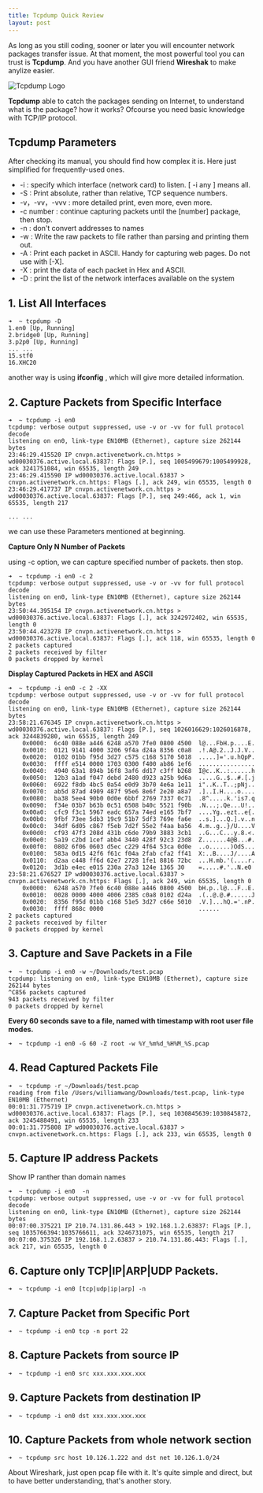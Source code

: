 ```yaml
---
title: Tcpdump Quick Review 
layout: post
---
```


As long as you still coding, sooner or later you will encounter network packages transfer issue. At that moment, the most powerful tool you can trust is **Tcpdump**. And you have another GUI friend **Wireshak** to make anylize easier.

![Tcpdump Logo](http://villim.github.io/img/2019/tcpdump-logo.jpg)

**Tcpdump** able to catch the packages sending on Internet, to understand what is the package? how it works? Ofcourse you need basic knowledge with TCP/IP protocol. 

## Tcpdump Parameters

After checking its manual, you should find how complex it is. Here just simplified for frequently-used ones.

* -i : specify which interface (network card) to listen. [ -i any ] means all.
* -S : Print absolute, rather than relative, TCP sequence numbers.
* -v，-vv，-vvv : more detailed print, even more, even more.
* -c number : continue capturing packets until the [number] package, then stop.
* -n : don't convert addresses to names
* -w : Write the raw packets to file rather than parsing and printing them out.  
* -A : Print each packet in ASCII.  Handy for capturing web pages. Do not use with [-X].
* -X : print the data of each packet in Hex and ASCII.
* -D : print the list of the network interfaces available on the system

## 1. List All Interfaces

```
➜  ~ tcpdump -D
1.en0 [Up, Running]
2.bridge0 [Up, Running]
3.p2p0 [Up, Running]
... ...
15.stf0
16.XHC20
```

another way is using **ifconfig** , which will give more detailed information.


## 2. Capture Packets from Specific Interface

```
➜  ~ tcpdump -i en0
tcpdump: verbose output suppressed, use -v or -vv for full protocol decode
listening on en0, link-type EN10MB (Ethernet), capture size 262144 bytes
23:46:29.415520 IP cnvpn.activenetwork.cn.https > wd00030376.active.local.63837: Flags [P.], seq 1005499679:1005499928, ack 3241751084, win 65535, length 249
23:46:29.415590 IP wd00030376.active.local.63837 > cnvpn.activenetwork.cn.https: Flags [.], ack 249, win 65535, length 0
23:46:29.417737 IP cnvpn.activenetwork.cn.https > wd00030376.active.local.63837: Flags [P.], seq 249:466, ack 1, win 65535, length 217

... ...

```

we can use these Parameters mentioned at beginning.

**Capture Only N Number of Packets**

using -c option, we can capture specified number of packets. then stop.

```
➜  ~ tcpdump -i en0 -c 2
tcpdump: verbose output suppressed, use -v or -vv for full protocol decode
listening on en0, link-type EN10MB (Ethernet), capture size 262144 bytes
23:50:44.395154 IP cnvpn.activenetwork.cn.https > wd00030376.active.local.63837: Flags [.], ack 3242972402, win 65535, length 0
23:50:44.423278 IP cnvpn.activenetwork.cn.https > wd00030376.active.local.63837: Flags [.], ack 118, win 65535, length 0
2 packets captured
2 packets received by filter
0 packets dropped by kernel
```

**Display Captured Packets in HEX and ASCII**

```
➜  ~ tcpdump -i en0 -c 2 -XX
tcpdump: verbose output suppressed, use -v or -vv for full protocol decode
listening on en0, link-type EN10MB (Ethernet), capture size 262144 bytes
23:58:21.676345 IP cnvpn.activenetwork.cn.https > wd00030376.active.local.63837: Flags [P.], seq 1026016629:1026016878, ack 3244839280, win 65535, length 249
	0x0000:  6c40 088e a446 6248 a570 7fe0 0800 4500  l@...FbH.p....E.
	0x0010:  0121 9141 4000 3206 9f4a d24a 8356 c0a8  .!.A@.2..J.J.V..
	0x0020:  0102 01bb f95d 3d27 c575 c168 5170 5018  .....]='.u.hQpP.
	0x0030:  ffff e514 0000 1703 0300 f400 ab86 1ef6  ................
	0x0040:  4940 63a1 894b 16f8 3af6 dd17 c3ff b268  I@c..K..:......h
	0x0050:  12b3 a1ad f047 debd 2480 d923 a25b 9d6a  .....G..$..#.[.j
	0x0060:  6922 f8db 4bc5 0a54 e0d9 3b70 4e6a 1e11  i"..K..T..;pNj..
	0x0070:  ab5d 87ad 4909 487f 95e6 8e6f 2e20 a8a7  .]..I.H....o....
	0x0080:  ba38 5ee4 90b0 0d0e 6bbf 2769 7337 0c71  .8^.....k.'is7.q
	0x0090:  f34e 03b7 b63b 0c51 6508 b40c 5521 f90b  .N...;.Qe...U!..
	0x00a0:  cfc9 f3c1 5967 eadc 657a 74ed e165 7bf7  ....Yg..ezt..e{.
	0x00b0:  9fbf 73ee 5db3 19c9 51b7 5df3 769e fa6e  ..s.]...Q.].v..n
	0x00c0:  34df 6d05 c867 f5eb 7d2f 55e2 f4aa ba56  4.m..g..}/U....V
	0x00d0:  cf93 47f3 208d 431b c6de 79b9 3883 3cb1  ..G...C...y.8.<.
	0x00e0:  5a19 c2bd 1cef abb4 3440 428f 92c3 23d8  Z.......4@B...#.
	0x00f0:  0802 6f06 0603 d5ec c229 4f64 53ca 0d0e  ..o......)OdS...
	0x0100:  583a 0d15 42f6 f61c f04a 2fab cfa2 ff41  X:..B....J/....A
	0x0110:  d2aa c448 ff6d 62e7 2728 1fe1 8816 72bc  ...H.mb.'(....r.
	0x0120:  3d1b e4ec e015 230a 27a3 124e 1365 30    =.....#.'..N.e0
23:58:21.676527 IP wd00030376.active.local.63837 > cnvpn.activenetwork.cn.https: Flags [.], ack 249, win 65535, length 0
	0x0000:  6248 a570 7fe0 6c40 088e a446 0800 4500  bH.p..l@...F..E.
	0x0010:  0028 0000 4000 4006 2385 c0a8 0102 d24a  .(..@.@.#......J
	0x0020:  8356 f95d 01bb c168 51e5 3d27 c66e 5010  .V.]...hQ.='.nP.
	0x0030:  ffff 868c 0000                           ......
2 packets captured
2 packets received by filter
0 packets dropped by kernel
```

## 3. Capture and Save Packets in a File

```
➜  ~ tcpdump -i en0 -w ~/Downloads/test.pcap
tcpdump: listening on en0, link-type EN10MB (Ethernet), capture size 262144 bytes
^C856 packets captured
943 packets received by filter
0 packets dropped by kernel
```

**Every 60 seconds save to a file, named with timestamp with root user file modes.**

```
➜  ~ tcpdump -i en0 -G 60 -Z root -w %Y_%m%d_%H%M_%S.pcap
```


## 4. Read Captured Packets File

```
➜  ~ tcpdump -r ~/Downloads/test.pcap
reading from file /Users/williamwang/Downloads/test.pcap, link-type EN10MB (Ethernet)
00:01:31.775719 IP cnvpn.activenetwork.cn.https > wd00030376.active.local.63837: Flags [P.], seq 1030845639:1030845872, ack 3245488491, win 65535, length 233
00:01:31.775808 IP wd00030376.active.local.63837 > cnvpn.activenetwork.cn.https: Flags [.], ack 233, win 65535, length 0
```

## 5.  Capture IP address Packets

Show IP ranther than domain names

```
➜  ~ tcpdump -i en0  -n
tcpdump: verbose output suppressed, use -v or -vv for full protocol decode
listening on en0, link-type EN10MB (Ethernet), capture size 262144 bytes
00:07:00.375221 IP 210.74.131.86.443 > 192.168.1.2.63837: Flags [P.], seq 1035766394:1035766611, ack 3246731075, win 65535, length 217
00:07:00.375326 IP 192.168.1.2.63837 > 210.74.131.86.443: Flags [.], ack 217, win 65535, length 0

```

## 6. Capture only TCP|IP|ARP|UDP Packets.

```
➜  ~ tcpdump -i en0 [tcp|udp|ip|arp] -n
```

## 7. Capture Packet from Specific Port

```
➜  ~ tcpdump -i en0 tcp -n port 22
```

## 8. Capture Packets from source IP

```
➜  ~ tcpdump -i en0 src xxx.xxx.xxx.xxx
```

## 9. Capture Packets from destination IP

```
➜  ~ tcpdump -i en0 dst xxx.xxx.xxx.xxx
```

## 10. Capture Packets from whole network section

```
➜  ~ tcpdump src host 10.126.1.222 and dst net 10.126.1.0/24
```


About Wireshark, just open pcap file with it. It's quite simple and direct, but to have better understanding, that's another story.